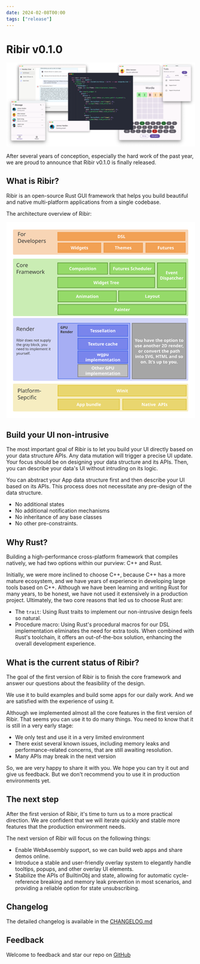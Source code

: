 ```yaml
---
date: 2024-02-08T00:00
tags: ["release"]
---
```


# Ribir v0.1.0

![](/landing-page/hero-banner.png)

After several years of conception, especially the hard work of the past year, we are proud to announce that Ribir v0.1.0 is finally released. 


## What is Ribir?

Ribir is an open-source Rust GUI framework that helps you build beautiful and native multi-platform applications from a single codebase.

The architecture overview of Ribir:

![](/img/architecture.svg)

## Build your UI non-intrusive

The most important goal of Ribir is to let you build your UI directly based on your data structure APIs. Any data mutation will trigger a precise UI update. Your focus should be on designing your data structure and its APIs. Then, you can describe your data's UI without intruding on its logic.

You can abstract your App data structure first and then describe your UI based on its APIs. This process does not necessitate any pre-design of the data structure.

- No additional states
- No additional notification mechanisms 
- No inheritance of any base classes
- No other pre-constraints. 

## Why Rust?

Building a high-performance cross-platform framework that compiles natively, we had two options within our purview: C++ and Rust.

Initially, we were more inclined to choose C++, because C++ has a more mature ecosystem, and we have years of experience in developing large tools based on C++. Although we have been learning and writing Rust for many years, to be honest, we have not used it extensively in a production project. Ultimately, the two core reasons that led us to choose Rust are:

- The `trait`: Using Rust traits to implement our non-intrusive design feels so natural.
- Procedure macro: Using Rust's procedural macros for our DSL implementation eliminates the need for extra tools. When combined with Rust's toolchain, it offers an out-of-the-box solution, enhancing the overall development experience.

## What is the current status of Ribir?

The goal of the first version of Ribir is to finish the core framework and answer our questions about the feasibility of the design.

We use it to build examples and build some apps for our daily work. And we are satisfied with the experience of using it.

Although we implemented almost all the core features in the first version of Ribir. That seems you can use it to do many things. You need to know that it is still in a very early stage:

- We only test and use it in a very limited environment 
- There exist several known issues, including memory leaks and performance-related concerns, that are still awaiting resolution.
- Many APIs may break in the next version

So, we are very happy to share it with you. We hope you can try it out and give us feedback. But we don't recommend you to use it in production environments yet.

## The next step

After the first version of Ribir, it's time to turn us to a more practical direction. We are confident that we will iterate quickly and stable more features that the production environment needs.

The next version of Ribir will focus on the following things:

- Enable WebAssembly support, so we can build web apps and share demos online.
- Introduce a stable and user-friendly overlay system to elegantly handle tooltips, popups, and other overlay UI elements.
- Stabilize the APIs of BuiltinObj and state, allowing for automatic cycle-reference breaking and memory leak prevention in most scenarios, and providing a reliable option for state unsubscribing.

## Changelog

The detailed changelog is available in the [CHANGELOG.md](https://github.com/RibirX/Ribir/blob/master/CHANGELOG.md)


## Feedback

Welcome to feedback and star our repo on [GitHub](https://github.com/RibirX/Ribir)